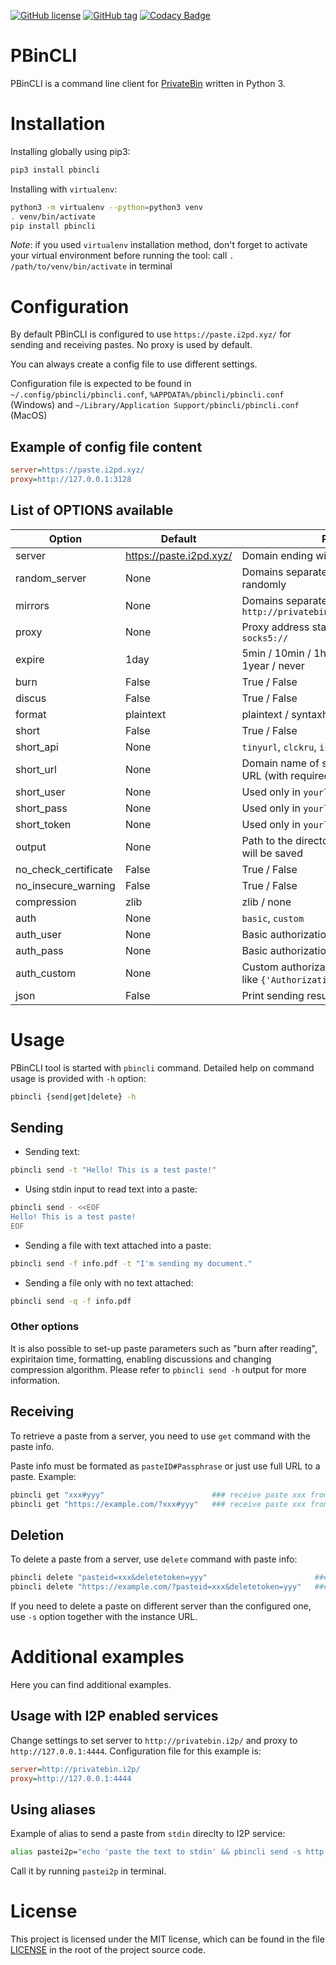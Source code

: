 [![GitHub license](https://img.shields.io/github/license/r4sas/PBinCLI.svg)](https://github.com/r4sas/PBinCLI/blob/master/LICENSE)
[![GitHub tag](https://img.shields.io/github/tag/r4sas/PBinCLI.svg)](https://github.com/r4sas/PBinCLI/tags/)
[![Codacy Badge](https://app.codacy.com/project/badge/Grade/4f24f43356a84621bbd9078c4b3f1b70)](https://www.codacy.com/gh/r4sas/PBinCLI/dashboard?utm_source=github.com&amp;utm_medium=referral&amp;utm_content=r4sas/PBinCLI&amp;utm_campaign=Badge_Grade)

# PBinCLI

PBinCLI is a command line client for [PrivateBin](https://github.com/PrivateBin/PrivateBin/) written in Python 3.

# Installation

Installing globally using pip3:
```bash
pip3 install pbincli
```

Installing with `virtualenv`:
```bash
python3 -m virtualenv --python=python3 venv
. venv/bin/activate
pip install pbincli
```

*Note*: if you used `virtualenv` installation method, don't forget to activate your virtual environment before running the tool: call `. /path/to/venv/bin/activate` in terminal

# Configuration

By default PBinCLI is configured to use `https://paste.i2pd.xyz/` for sending and receiving pastes. No proxy is used by default.

You can always create a config file to use different settings.

Configuration file is expected to be found in `~/.config/pbincli/pbincli.conf`, `%APPDATA%/pbincli/pbincli.conf` (Windows) and `~/Library/Application Support/pbincli/pbincli.conf` (MacOS)

## Example of config file content

```ini
server=https://paste.i2pd.xyz/
proxy=http://127.0.0.1:3128
```

## List of OPTIONS available

| Option               | Default                 | Possible value |
|----------------------|-------------------------|----------------|
| server               | https://paste.i2pd.xyz/ | Domain ending with slash |
| random_server        | None                    | Domains separated with comma, selected randomly |
| mirrors              | None                    | Domains separated with comma, like `http://privatebin.ygg/,http://privatebin.i2p/` |
| proxy                | None                    | Proxy address starting with scheme `http://` or `socks5://` |
| expire               | 1day                    | 5min / 10min / 1hour / 1day / 1week / 1month / 1year / never |
| burn                 | False                   | True / False |
| discus               | False                   | True / False |
| format               | plaintext               | plaintext / syntaxhighlighting / markdown |
| short                | False                   | True / False |
| short_api            | None                    | `tinyurl`, `clckru`, `isgd`, `vgd`, `cuttly`, `yourls`, `custom` |
| short_url            | None                    | Domain name of shortener service for `yourls`, or URL (with required parameters) for `custom` |
| short_user           | None                    | Used only in `yourls` |
| short_pass           | None                    | Used only in `yourls` |
| short_token          | None                    | Used only in `yourls` |
| output               | None                    | Path to the directory where the received data will be saved |
| no_check_certificate | False                   | True / False |
| no_insecure_warning  | False                   | True / False |
| compression          | zlib                    | zlib / none |
| auth                 | None                    | `basic`, `custom` |
| auth_user            | None                    | Basic authorization username |
| auth_pass            | None                    | Basic authorization password |
| auth_custom          | None                    | Custom authorization headers in JSON format, like `{'Authorization': 'Bearer token'}` |
| json                 | False                   | Print sending result in JSON format |

# Usage

PBinCLI tool is started with `pbincli` command. Detailed help on command usage is provided with `-h` option:
```bash
pbincli {send|get|delete} -h
```

## Sending

* Sending text:
```bash
pbincli send -t "Hello! This is a test paste!"
```

* Using stdin input to read text into a paste:
```bash
pbincli send - <<EOF
Hello! This is a test paste!
EOF
```

* Sending a file with text attached into a paste:
```bash
pbincli send -f info.pdf -t "I'm sending my document."
```

* Sending a file only with no text attached:
```bash
pbincli send -q -f info.pdf
```

### Other options

It is also possible to set-up paste parameters such as "burn after reading", expiritaion time, formatting, enabling discussions and changing compression algorithm. Please refer to `pbincli send -h` output for more information.

## Receiving

To retrieve a paste from a server, you need to use `get` command with the paste info.

Paste info must be formated as `pasteID#Passphrase` or just use full URL to a paste. Example:
```bash
pbincli get "xxx#yyy"                        ### receive paste xxx from https://paste.i2pd.xyz/ by default
pbincli get "https://example.com/?xxx#yyy"   ### receive paste xxx from https://example.com/
```

## Deletion

To delete a paste from a server, use `delete` command with paste info:
```bash
pbincli delete "pasteid=xxx&deletetoken=yyy"                        ### delete paste xxx from https://paste.i2pd.xyz/ by default
pbincli delete "https://example.com/?pasteid=xxx&deletetoken=yyy"   ### delete paste xxx from https://example.com/
```

If you need to delete a paste on different server than the configured one, use `-s` option together with the instance URL.

# Additional examples

Here you can find additional examples.

## Usage with I2P enabled services

Change settings to set server to `http://privatebin.i2p/` and proxy to `http://127.0.0.1:4444`. Configuration file for this example is:
```ini
server=http://privatebin.i2p/
proxy=http://127.0.0.1:4444
```

## Using aliases

Example of alias to send a paste from `stdin` direclty to I2P service:
```bash
alias pastei2p="echo 'paste the text to stdin' && pbincli send -s http://privatebin.i2p/ -x http://127.0.0.1:4444 -"
```

Call it by running `pastei2p` in terminal.

# License

This project is licensed under the MIT license, which can be found in the file [LICENSE](https://github.com/r4sas/PBinCLI/blob/master/LICENSE) in the root of the project source code.
